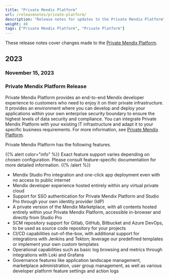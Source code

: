 ```yaml
---
title: "Private Mendix Platform"
url: /releasenotes/private-platform/
description: "Release notes for updates to the Private Mendix Platform"
weight: 40
tags: ["Private Mendix Platform", "Private Platform"]
---
```


These release notes cover changes made to the [Private Mendix Platform](/private-mendix-platform/).

## 2023

### November 15, 2023

### Private Mendix Platform Release

Private Mendix Platform provides an end-to-end Mendix developer experience to customers who need to enjoy it on their private infrastructure. It provides an environment where you can develop and deploy your applications within your own enterprise security boundary to ensure the highest levels of data security and compliance. You can integrate Private Mendix Platform with your existing IT infrastructure and adapt it to your specific business requirements. For more information, see [Private Mendix Platform](/private-mendix-platform/).

Private Mendix Platform has the following features.

{{% alert color="info" %}}
Exact feature support varies depending on chosen configuration. Please consult feature-specific documentation for more detailed information.
{{% /alert %}}

* Mendix Studio Pro integration and one-click app deployment even with no access to public internet
* Mendix developer experience hosted entirely within any virtual private cloud
* Support for SSO authentication for Private Mendix Platform and Studio Pro through your own identity provider (IdP)
* A private version of the Mendix Marketplace, with all contents hosted entirely within your Private Mendix Platform, accessible in-browser and directly from Studio Pro
* SCM repository support for Gitlab, GitHub, Bitbucket and Azure DevOps, to be used as source code repository for your projects
* CI/CD capabilities out-of-the-box, with additional support for integrations with Jenkins and Tekton; leverage our predefined templates or implement your own custom templates
* Operational capabilities such as basic log browsing and metrics through integrations with Loki and Grafana
* Governance features like application landscape management, marketplace administration, user group management, as well as various developer platform feature settings and action logs